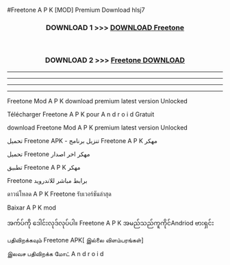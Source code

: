 #Freetone  A P K [MOD] Premium Download hlsj7



<div align="center">

<h3>DOWNLOAD 1 >>> <a href="https://teeasianyam.web.app?sq=Freetone ">DOWNLOAD Freetone  </a></h3><br>

<h3>DOWNLOAD 2 >>> <a href="https://teeasianyam.web.app?sq=Freetone  ">Freetone   DOWNLOAD </a></h3>

</div>


----------------------------------------------------------

----------------------------------------------------------

----------------------------------------------------------

----------------------------------------------------------


Freetone   Mod A P K download premium latest version Unlocked

Télécharger Freetone   A P K pour A n d r o i d Gratuit

download Freetone   Mod A P K premium latest version Unlocked

تحميل Freetone   APK - تنزيل برنامج Freetone   A P K مهكر

تحميل Freetone   مهكر اخر اصدار

تطبيق Freetone   A P K مهكر

Freetone   برابط مباشر للاندرويد

ดาวน์โหลด A P K Freetone   รับเวอร์ชันล่าสุด

Baixar A P K mod

အက်ပ်ကို ဒေါင်းလုဒ်လုပ်ပါ။ Freetone   A P K အမည်သည်ကူကိုင်Andriod ဗားရှင်း

பதிவிறக்கவும் Freetone   APK[ இல்லை விளம்பரங்கள்] 
 
இலவச பதிவிறக்க மோட் A n d r o i d




